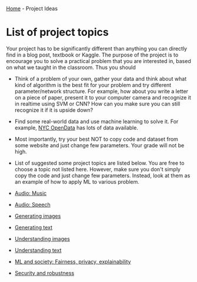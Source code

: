 [Home](../sequence.md) - Project Ideas

# List of project topics

Your project has to be significantly different than anything you can directly find in a blog post, textbook or Kaggle. The purpose of the project is to encourage you to solve a practical problem that you are interested in, based on what we taught in the classroom. Thus you should

* Think of a problem of your own, gather your data and think about what kind of algorithm is the best fit for your problem and try different parameter/network structure. For example, how about you write a letter on a piece of paper, present it to your computer camera and recognize it in realtime using SVM or CNN? How can you make sure you can still recognize it if it is upside down?
* Find some real-world data and use machine learning to solve it. For example, [NYC OpenData](https://opendata.cityofnewyork.us) has lots of data available. 
* Most importantly, try your best NOT to copy code and dataset from some website and just change few parameters. Your grade will not be high.
* List of suggested some project topics are listed below. You are free to choose a topic not listed here. However, make sure you don't simply copy the code and just change few parameters. Instead, look at them as an example of how to apply ML to various problem.
        
 * [Audio: Music](./Audio(music).pdf)
 * [Audio: Speech](./Audio(speech).pdf)
 * [Generating images](./Generatingimages.pdf)
 * [Generating text](./Generatingtext.pdf)
 * [Understanding images](./Understanding_images.pdf)
 * [Understanding text](./Understanding_text.pdf)
 * [ML and society: Fairness, privacy, explainability](./ML_and_society.pdf)
 * [Security and robustness](./Security_and_robustness.pdf)



